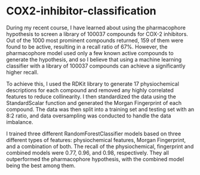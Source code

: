# COX2-inhibitor-classification
During my recent course, I have learned about using the pharmacophore hypothesis to screen a library of 100037 compounds for COX-2 inhibitors. Out of the 1000 most prominent compounds returned, 159 of them were found to be active, resulting in a recall ratio of 67%. However, the pharmacophore model used only a few known active compounds to generate the hypothesis, and so I believe that using a machine learning classifier with a library of 100037 compounds can achieve a significantly higher recall.

To achieve this, I used the RDKit library to generate 17 physiochemical descriptions for each compound and removed any highly correlated features to reduce collinearity. I then standardized the data using the StandardScalar function and generated the Morgan Fingerprint of each compound. The data was then split into a training set and testing set with an 8:2 ratio, and data oversampling was conducted to handle the data imbalance.

I trained three different RandomForestClassifier models based on three different types of features: physiochemical features, Morgan Fingerprint, and a combination of both. The recall of the physiochemical, fingerprint and combined models were 0.77, 0.96, and 0.98, respectively. They all outperformed the pharmacophore hypothesis, with the combined model being the best among them.
